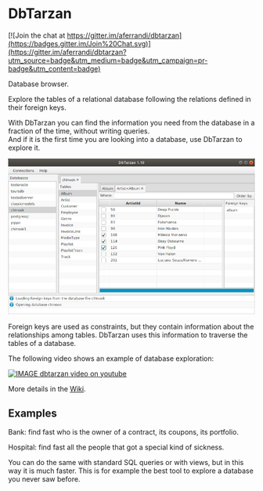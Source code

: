 DbTarzan
========

[![Join the chat at https://gitter.im/aferrandi/dbtarzan](https://badges.gitter.im/Join%20Chat.svg)](https://gitter.im/aferrandi/dbtarzan?utm_source=badge&utm_medium=badge&utm_campaign=pr-badge&utm_content=badge)

Database browser.

Explore the tables of a relational database following the relations defined in their foreign keys.

With DbTarzan you can find the information you need from the database in a fraction of the time, without writing queries.  
And if it is the first time you are looking into a database, use DbTarzan to explore it. 

![DbTarzan](doc/window.jpeg?raw=true)

Foreign keys are  used as constraints, but they contain information about the relationships among tables. 
DbTarzan uses this information to traverse the tables of a database.

The following video shows an example of database exploration:

[![IMAGE dbtarzan video on youtube](http://img.youtube.com/vi/-hR9ZLf3bNY/0.jpg)](https://youtu.be/-hR9ZLf3bNY)

More details in the [Wiki](https://github.com/aferrandi/dbtarzan/wiki).

Examples
--------

Bank: find fast who is the owner of a contract, its coupons, its portfolio.

Hospital: find fast all the people that got a special kind of sickness.

You can do the same with standard SQL queries or with views, but in this way it is much faster.
This is for example the best tool to explore a database you never saw before.
